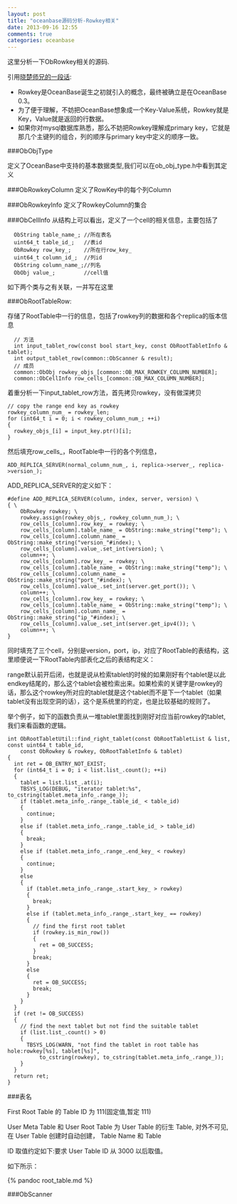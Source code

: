 ```yaml
---
layout: post
title: "oceanbase源码分析-Rowkey相关"
date: 2013-09-16 12:55
comments: true
categories: oceanbase
---
```


  这里分析一下ObRowkey相关的源码.

  引用[晓楚师兄的一段话](http://blog.csdn.net/maray/article/details/9731113 "OceanBase里面的rowkey是什么概念，是由哪些要素构成的？"):

* Rowkey是OceanBase诞生之初就引入的概念，最终被确立是在OceanBase 0.3。
* 为了便于理解，不妨把OceanBase想象成一个Key-Value系统，Rowkey就是Key，Value就是返回的行数据。
* 如果你对mysql数据库熟悉，那么不妨把Rowkey理解成primary key，它就是那几个主键列的组合，列的顺序与primary key中定义的顺序一致。

<!-- more -->

###ObObjType

  定义了OceanBase中支持的基本数据类型,我们可以在ob_obj_type.h中看到其定义


###ObRowkeyColumn
  定义了RowKey中的每个列Column


###ObRowkeyInfo
  定义了RowkeyColumn的集合


###ObCellInfo
  从结构上可以看出，定义了一个cell的相关信息，主要包括了

      ObString table_name_; //所在表名
      uint64_t table_id_;	//表id
      ObRowkey row_key_;	//所在行row_key_
      uint64_t column_id_;	//列id
      ObString column_name_;//列名
      ObObj value_;			//cell值

  如下两个类与之有关联，一并写在这里

###ObRootTableRow:

  存储了RootTable中一行的信息，包括了rowkey列的数据和各个replica的版本信息

      // 方法
      int input_tablet_row(const bool start_key, const ObRootTabletInfo & tablet);
      int output_tablet_row(common::ObScanner & result);
      // 成员
      common::ObObj rowkey_objs_[common::OB_MAX_ROWKEY_COLUMN_NUMBER];
      common::ObCellInfo row_cells_[common::OB_MAX_COLUMN_NUMBER];

  着重分析一下input_tablet_row方法，首先拷贝rowkey，没有做深拷贝

    // copy the range end key as rowkey
    rowkey_column_num_ = rowkey_len;
    for (int64_t i = 0; i < rowkey_column_num_; ++i)
    {
      rowkey_objs_[i] = input_key.ptr()[i];
    }

  然后填充row_cells_，RootTable中一行的各个列信息，

    ADD_REPLICA_SERVER(normal_column_num_, i, replica->server_, replica->version_);

  ADD_REPLICA_SERVER的定义如下：

	#define ADD_REPLICA_SERVER(column, index, server, version) \
	{ \
	    ObRowkey rowkey; \
	    rowkey.assign(rowkey_objs_, rowkey_column_num_); \
	    row_cells_[column].row_key_ = rowkey; \
	    row_cells_[column].table_name_ = ObString::make_string("temp"); \
	    row_cells_[column].column_name_ = ObString::make_string("version_"#index); \
	    row_cells_[column].value_.set_int(version); \
	    column++; \
	    row_cells_[column].row_key_ = rowkey; \
	    row_cells_[column].table_name_ = ObString::make_string("temp"); \
	    row_cells_[column].column_name_ = ObString::make_string("port_"#index); \
	    row_cells_[column].value_.set_int(server.get_port()); \
	    column++; \
	    row_cells_[column].row_key_ = rowkey; \
	    row_cells_[column].table_name_ = ObString::make_string("temp"); \
	    row_cells_[column].column_name_ = ObString::make_string("ip_"#index); \
	    row_cells_[column].value_.set_int(server.get_ipv4()); \
	    column++; \
	}

  同时填充了三个cell，分别是version，port，ip，对应了RootTable的表结构，这里顺便说一下RootTable内部表化之后的表结构定义：

  range默认前开后闭，也就是说从检索tablet的时候的如果刚好有个tablet是以此endkey结尾的，那么这个tablet会被检索出来。如果检索的关键字是rowkey的话，那么这个rowkey所对应的tablet就是这个tablet而不是下一个tablet（如果tablet没有出现空洞的话），这个是系统里的约定，也是比较基础的规则了。

  举个例子，如下的函数负责从一堆tablet里面找到刚好对应当前rowkey的tablet,我们来看函数的逻辑。

    int ObRootTabletUtil::find_right_tablet(const ObRootTabletList & list, const uint64_t table_id,
        const ObRowkey & rowkey, ObRootTabletInfo & tablet)
    {
      int ret = OB_ENTRY_NOT_EXIST;
      for (int64_t i = 0; i < list.list_.count(); ++i)
      {
        tablet = list.list_.at(i);
        TBSYS_LOG(DEBUG, "iterator tablet:%s", to_cstring(tablet.meta_info_.range_));
        if (tablet.meta_info_.range_.table_id_ < table_id)
        {
          continue;
        }
        else if (tablet.meta_info_.range_.table_id_ > table_id)
        {
          break;
        }
        else if (tablet.meta_info_.range_.end_key_ < rowkey)
        {
          continue;
        }
        else
        {
          if (tablet.meta_info_.range_.start_key_ > rowkey)
          {
            break;
          }
          else if (tablet.meta_info_.range_.start_key_ == rowkey)
          {
            // find the first root tablet
            if (rowkey.is_min_row())
            {
              ret = OB_SUCCESS;
            }
            break;
          }
          else
          {
            ret = OB_SUCCESS;
            break;
          }
        }
      }
      if (ret != OB_SUCCESS)
      {
        // find the next tablet but not find the suitable tablet
        if (list.list_.count() > 0)
        {
          TBSYS_LOG(WARN, "not find the tablet in root table has hole:rowkey[%s], tablet[%s]",
              to_cstring(rowkey), to_cstring(tablet.meta_info_.range_));
        }
      }
      return ret;
    }


###表名

  First Root Table 的 Table ID 为 111(固定值,暂定 111)

  User Meta Table 和 User Root Table 为 User Table 的衍生 Table, 对外不可见, 在 User Table 创建时自动创建， Table Name 和 Table

  ID 取值约定如下:要求 User Table ID 从 3000 以后取值。

  如下所示：

{% pandoc root_table.md %}

###ObScanner



